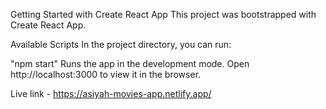Getting Started with Create React App This project was bootstrapped with Create React App.

Available Scripts In the project directory, you can run:

"npm start" Runs the app in the development mode. Open http://localhost:3000 to view it in the browser.

Live link - https://asiyah-movies-app.netlify.app/
